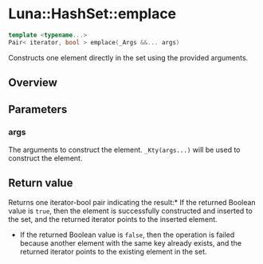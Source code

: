 # Luna::HashSet::emplace

```c++
template <typename...>
Pair< iterator, bool > emplace(_Args &&... args)
```

Constructs one element directly in the set using the provided arguments. 

## Overview


## Parameters
### args
The arguments to construct the element. `_Kty(args...)` will be used to construct the element. 

## Return value
Returns one iterator-bool pair indicating the result:* If the returned Boolean value is `true`, then the element is successfully constructed and inserted to the set, and the returned iterator points to the inserted element.

* If the returned Boolean value is `false`, then the operation is failed because another element with the same key already exists, and the returned iterator points to the existing element in the set. 

